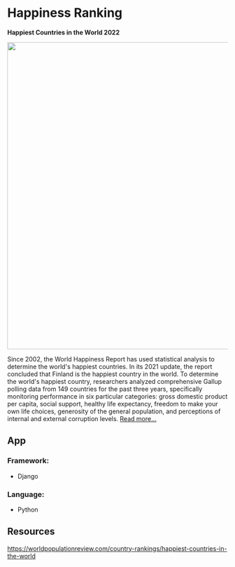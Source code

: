 # Happiness Ranking

<b>Happiest Countries in the World 2022</b>
<br>

<img src="https://user-images.githubusercontent.com/85934122/164983258-5741b438-5c14-4361-8d59-70194a28c432.png" width="700">

Since 2002, the World Happiness Report has used statistical analysis to determine the world's happiest countries. In its 2021 update, the report concluded that Finland is the happiest country in the world. To determine the world's happiest country, researchers analyzed comprehensive Gallup polling data from 149 countries for the past three years, specifically monitoring performance in six particular categories: gross domestic product per capita, social support, healthy life expectancy, freedom to make your own life choices, generosity of the general population, and perceptions of internal and external corruption levels. <a href="https://worldpopulationreview.com/country-rankings/happiest-countries-in-the-world" target="_blank">Read more...</a><br>


## App

### Framework:
* Django
### Language: 
* Python

## Resources
https://worldpopulationreview.com/country-rankings/happiest-countries-in-the-world
